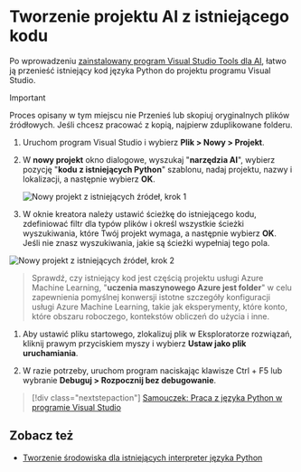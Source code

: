 # <a name="create-an-ai-project-from-existing-code"></a>Tworzenie projektu AI z istniejącego kodu

Po wprowadzeniu [zainstalowany program Visual Studio Tools dla AI](installation.md), łatwo ją przenieść istniejący kod języka Python do projektu programu Visual Studio. 

> [!Important]
>
> Proces opisany w tym miejscu nie Przenieś lub skopiuj oryginalnych plików źródłowych. Jeśli chcesz pracować z kopią, najpierw zduplikowane folderu.

1. Uruchom program Visual Studio i wybierz **Plik > Nowy > Projekt**.

1. W **nowy projekt** okno dialogowe, wyszukaj "**narzędzia AI**", wybierz pozycję "**kodu z istniejących Python**" szablonu, nadaj projektu, nazwy i lokalizacji, a następnie wybierz **OK**.

    ![Nowy projekt z istniejących źródeł, krok 1](media\create-project-existing\new-ai-project.png)

1. W oknie kreatora należy ustawić ścieżkę do istniejącego kodu, zdefiniować filtr dla typów plików i określ wszystkie ścieżki wyszukiwania, które Twój projekt wymaga, a następnie wybierz **OK**. Jeśli nie znasz wyszukiwania, jakie są ścieżki wypełniaj tego pola.


![Nowy projekt z istniejących źródeł, krok 2](media\create-project-existing\azurebatch-newproject.png)

> Sprawdź, czy istniejący kod jest częścią projektu usługi Azure Machine Learning, "**uczenia maszynowego Azure jest folder**" w celu zapewnienia pomyślnej konwersji istotne szczegóły konfiguracji usługi Azure Machine Learning, takie jak eksperymenty, które konto, które obszaru roboczego, kontekstów obliczeń do użycia i inne.

1. Aby ustawić pliku startowego, zlokalizuj plik w Eksploratorze rozwiązań, kliknij prawym przyciskiem myszy i wybierz **Ustaw jako plik uruchamiania**.

8. W razie potrzeby, uruchom program naciskając klawisze Ctrl + F5 lub wybranie **Debuguj > Rozpocznij bez debugowanie**. 

> [!div class="nextstepaction"]
> [Samouczek: Praca z języka Python w programie Visual Studio](../python/tutorial-working-with-python-in-visual-studio-step-00-installation.md)

## <a name="see-also"></a>Zobacz też

- [Tworzenie środowiska dla istniejących interpreter języka Python](https://docs.microsoft.com/visualstudio/python/python-environments#creating-an-environment-for-an-existing-interpreter)